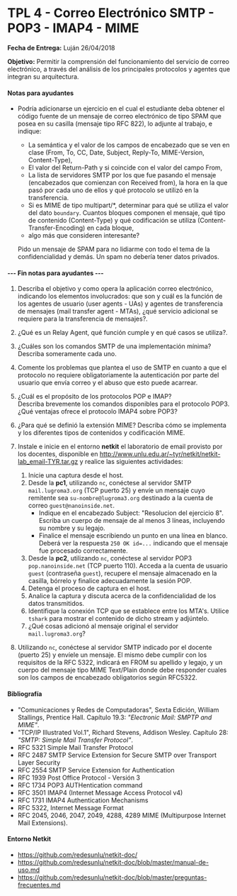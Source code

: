 TPL 4 - Correo Electrónico SMTP - POP3 - IMAP4 - MIME
=====================================================

**Fecha de Entrega:** Luján 26/04/2018

**Objetivo:** Permitir la comprensión del funcionamiento del servicio de correo electrónico, a través del análisis de los principales protocolos y agentes que integran su arquitectura.

#### Notas para ayudantes

* Podría adicionarse un ejercicio en el cual el estudiante deba
  obtener el código fuente de un mensaje de correo electrónico de tipo SPAM
  que posea en su casilla (mensaje tipo RFC 822), lo adjunte al trabajo,
  e indique:

    * La semántica y el valor de los campos de encabezado que se ven en clase
      (From, To, CC, Date, Subject, Reply-To, MIME-Version, Content-Type),
    * El valor del Return-Path y si coincide con el valor del campo From,
    * La lista de servidores SMTP por los que fue pasando el mensaje
      (encabezados que comienzan con Received from), la hora en la que pasó
      por cada uno de ellos y qué protocolo se utilizó en la transferencia.
    * Si es MIME de tipo multipart/*, determinar para qué se utiliza el valor
      del dato `boundary`. Cuantos bloques componen el mensaje, qué tipo de
      contenido (Content-Type) y qué codificación se utiliza
      (Content-Transfer-Encoding) en cada bloque,
    * algo más que consideren interesante?

    Pido un mensaje de SPAM para no lidiarme con todo el tema de la
    confidencialidad y demás. Un spam no debería tener datos privados.

#### --- Fin notas para ayudantes ---

1. Describa el objetivo y como opera la aplicación correo electrónico, indicando los elementos involucrados: que son y cuál es la función de los agentes de usuario (user agents - UAs) y agentes de transferencia de mensajes (mail transfer agent - MTAs), ¿qué servicio adicional se requiere para la transferencia de mensajes?.

2. ¿Qué es un Relay Agent, qué función cumple y en qué casos se utiliza?.

3. ¿Cuáles son los comandos SMTP de una implementación mínima?  
   Describa someramente cada uno.

4. Comente los problemas que plantea el uso de SMTP en cuanto a que el protocolo no requiere obligatoriamente la autenticación por parte del usuario que envía correo y el abuso que esto puede acarrear.

5. ¿Cuál es el propósito de los protocolos POP e IMAP?  
   Describa brevemente los comandos disponibles para el protocolo POP3.  
   ¿Qué ventajas ofrece el protocolo IMAP4 sobre POP3?

7. ¿Para qué se definió la extensión MIME? Describa cómo se implementa y los diferentes tipos de contenidos y codificación MIME.

8. Instale e inicie en el entorno **netkit** el laboratorio de email provisto por los docentes, disponible en
<http://www.unlu.edu.ar/~tyr/netkit/netkit-lab_email-TYR.tar.gz> y realice las siguientes actividades:

    1. Inicie una captura desde el host.
    2. Desde la **pc1**, utilizando `nc`, conéctese al servidor SMTP `mail.lugroma3.org` (TCP puerto 25) y envíe un mensaje cuyo remitente sea `su-nombre@lugroma3.org` destinado a la cuenta de correo `guest@nanoinside.net`.
        - Indique en el encabezado Subject: "Resolucion del ejercicio 8". Escriba un cuerpo de mensaje de al menos 3 líneas, incluyendo su nombre y su legajo.
        - Finalice el mensaje escribiendo un punto en una línea en blanco. Deberá ver la respuesta `250 OK id=...` indicando que el mensaje fue procesado correctamente.
    3. Desde la **pc2**, utilizando `nc`, conéctese al servidor POP3 `pop.nanoinside.net` (TCP puerto 110). Acceda a la cuenta de usuario `guest` (contraseña `guest`), recupere el mensaje almacenado en la casilla, bórrelo y finalice adecuadamente la sesión POP.
    4. Detenga el proceso de captura en el host.
    5. Analice la captura y discuta acerca de la confidencialidad de los datos transmitidos.
    6. Identifique la conexión TCP que se establece entre los MTA's. Utilice `tshark` para mostrar el contenido de dicho stream y adjúntelo.
    7. ¿Qué cosas adicionó al mensaje original el servidor `mail.lugroma3.org`?

9. Utilizando `nc`, conéctese al servidor SMTP indicado por el docente (puerto 25) y envíele un mensaje. El mismo debe cumplir con los requisitos de la RFC 5322, indicará en FROM su apellido y legajo, y un cuerpo del mensaje tipo MIME Text/Plain donde debe responder cuales son los campos de encabezado obligatorios según RFC5322.

#### Bibliografía

* "Comunicaciones y Redes de Computadoras", Sexta Edición, William Stallings, Prentice Hall. Capítulo 19.3:
_"Electronic Mail: SMPTP and MIME"_.
* "TCP/IP Illustrated Vol.1", Richard Stevens, Addison Wesley. Capítulo 28: _"SMTP: Simple Mail Transfer Protocol"_.
* RFC 5321 Simple Mail Transfer Protocol
* RFC 2487 SMTP Service Extension for Secure SMTP over Transport Layer Security
* RFC 2554 SMTP Service Extension for Authentication
* RFC 1939 Post Office Protocol - Versión 3
* RFC 1734 POP3 AUTHentication command
* RFC 3501 IMAP4 (Internet Message Access Protocol v4)
* RFC 1731 IMAP4 Authentication Mechanisms
* RFC 5322, Internet Message Format
* RFC 2045, 2046, 2047, 2049, 4288, 4289 MIME (Multipurpose Internet Mail Extensions).

#### Entorno Netkit

* <https://github.com/redesunlu/netkit-doc/>
* <https://github.com/redesunlu/netkit-doc/blob/master/manual-de-uso.md>
* <https://github.com/redesunlu/netkit-doc/blob/master/preguntas-frecuentes.md>
